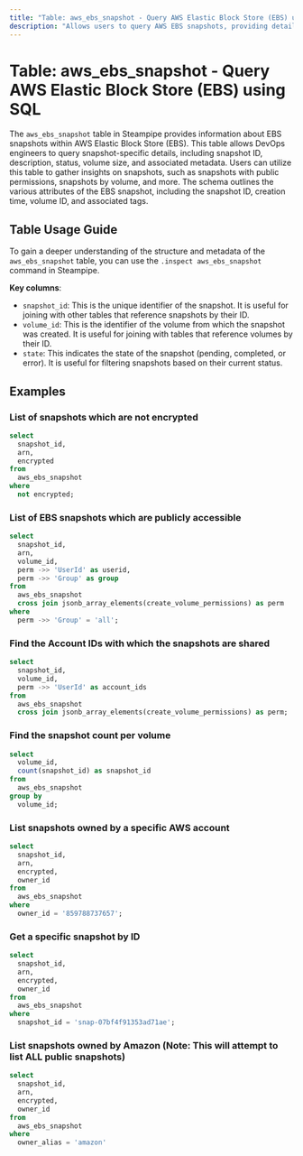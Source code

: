 ```yaml
---
title: "Table: aws_ebs_snapshot - Query AWS Elastic Block Store (EBS) using SQL"
description: "Allows users to query AWS EBS snapshots, providing detailed information about each snapshot's configuration, status, and associated metadata."
---
```


# Table: aws_ebs_snapshot - Query AWS Elastic Block Store (EBS) using SQL

The `aws_ebs_snapshot` table in Steampipe provides information about EBS snapshots within AWS Elastic Block Store (EBS). This table allows DevOps engineers to query snapshot-specific details, including snapshot ID, description, status, volume size, and associated metadata. Users can utilize this table to gather insights on snapshots, such as snapshots with public permissions, snapshots by volume, and more. The schema outlines the various attributes of the EBS snapshot, including the snapshot ID, creation time, volume ID, and associated tags.

## Table Usage Guide

To gain a deeper understanding of the structure and metadata of the `aws_ebs_snapshot` table, you can use the `.inspect aws_ebs_snapshot` command in Steampipe.

**Key columns**:

- `snapshot_id`: This is the unique identifier of the snapshot. It is useful for joining with other tables that reference snapshots by their ID.
- `volume_id`: This is the identifier of the volume from which the snapshot was created. It is useful for joining with tables that reference volumes by their ID.
- `state`: This indicates the state of the snapshot (pending, completed, or error). It is useful for filtering snapshots based on their current status.


## Examples

### List of snapshots which are not encrypted

```sql
select
  snapshot_id,
  arn,
  encrypted
from
  aws_ebs_snapshot
where
  not encrypted;
```

### List of EBS snapshots which are publicly accessible

```sql
select
  snapshot_id,
  arn,
  volume_id,
  perm ->> 'UserId' as userid,
  perm ->> 'Group' as group
from
  aws_ebs_snapshot
  cross join jsonb_array_elements(create_volume_permissions) as perm
where
  perm ->> 'Group' = 'all';
```

### Find the Account IDs with which the snapshots are shared

```sql
select
  snapshot_id,
  volume_id,
  perm ->> 'UserId' as account_ids
from
  aws_ebs_snapshot
  cross join jsonb_array_elements(create_volume_permissions) as perm;
```

### Find the snapshot count per volume

```sql
select
  volume_id,
  count(snapshot_id) as snapshot_id
from
  aws_ebs_snapshot
group by
  volume_id;
```

### List snapshots owned by a specific AWS account

```sql
select
  snapshot_id,
  arn,
  encrypted,
  owner_id
from
  aws_ebs_snapshot
where
  owner_id = '859788737657';
```

### Get a specific snapshot by ID

```sql
select
  snapshot_id,
  arn,
  encrypted,
  owner_id
from
  aws_ebs_snapshot
where
  snapshot_id = 'snap-07bf4f91353ad71ae';
```

### List snapshots owned by Amazon (Note: This will attempt to list ALL public snapshots)

```sql
select
  snapshot_id,
  arn,
  encrypted,
  owner_id
from
  aws_ebs_snapshot
where
  owner_alias = 'amazon'
```